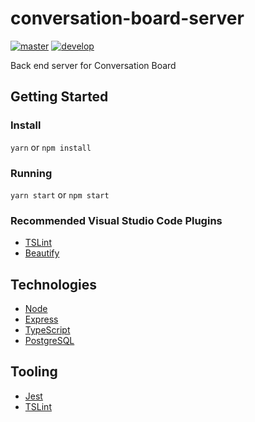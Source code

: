 # conversation-board-server

[![master](https://travis-ci.org/whiteboards/conversation-board-server.svg?branch=master)](https://travis-ci.org/whiteboards/conversation-board-server)
[![develop](https://travis-ci.org/whiteboards/conversation-board-server.svg?branch=develop)](https://travis-ci.org/whiteboards/conversation-board-server)

Back end server for Conversation Board

## Getting Started

### Install

`yarn` or `npm install`

### Running

`yarn start` or `npm start`

### Recommended Visual Studio Code Plugins

* [TSLint](https://marketplace.visualstudio.com/items?itemName=eg2.tslint)
* [Beautify](https://marketplace.visualstudio.com/items?itemName=HookyQR.beautify)

## Technologies

* [Node](https://nodejs.org/)
* [Express](https://expressjs.com/)
* [TypeScript](https://www.typescriptlang.org/)
* [PostgreSQL](https://www.postgresql.org/)

## Tooling

* [Jest](https://facebook.github.io/jest/)
* [TSLint](https://palantir.github.io/tslint/)
